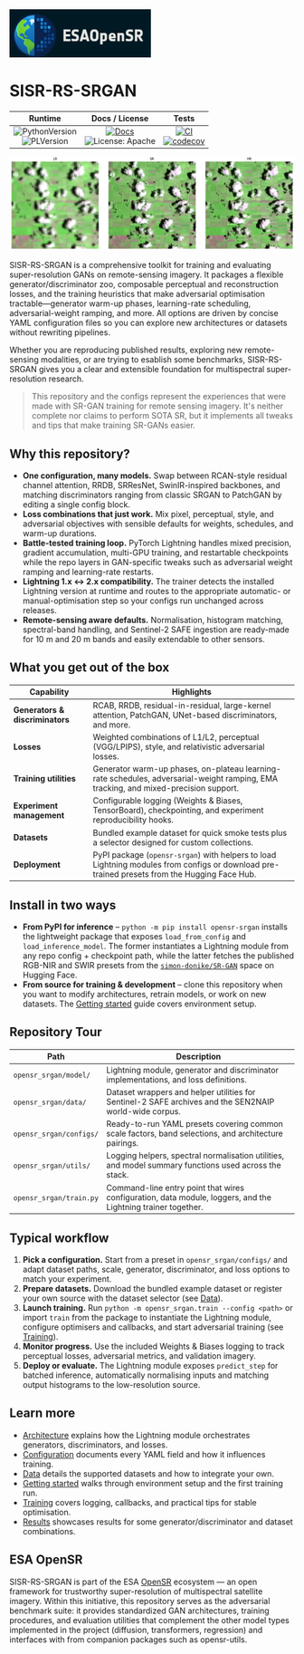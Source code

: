 <img src="https://github.com/ESAOpenSR/opensr-model/blob/main/resources/opensr_logo.png?raw=true" width="250"/>

# SISR-RS-SRGAN

| **Runtime** | **Docs / License** | **Tests** |
|:-----------:|:------------------:|:---------:|
| ![PythonVersion](https://img.shields.io/badge/Python-v3.10%20%E2%80%93%20v3.12-blue.svg)<br>![PLVersion](https://img.shields.io/badge/PyTorch%20Lightning-v1.x%20%E2%80%93%20v2.x-blue.svg) | [![Docs](https://img.shields.io/badge/docs-mkdocs%20material-brightgreen)](https://srgan.opensr.eu)<br>![License: Apache](https://img.shields.io/badge/license-Apache%20License%202.0-blue) | [![CI](https://github.com/simon-donike/SISR-RS-SRGAN/actions/workflows/ci.yml/badge.svg)](https://github.com/simon-donike/SISR-RS-SRGAN/actions/workflows/ci.yml)<br>[![codecov](https://codecov.io/gh/simon-donike/SISR-RS-SRGAN/graph/badge.svg?token=PWZND7MHRR)](https://codecov.io/gh/simon-donike/SISR-RS-SRGAN) |

![Super-resolved Sentinel-2 example](assets/6band_banner.png)

SISR-RS-SRGAN is a comprehensive toolkit for training and evaluating super-resolution GANs on remote-sensing imagery. It packages a flexible generator/discriminator zoo, composable perceptual and reconstruction losses, and the training heuristics
that make adversarial optimisation tractable—generator warm-up phases, learning-rate scheduling, adversarial-weight ramping, and more. All options are driven by concise YAML configuration files so you can explore new architectures or datasets without
rewriting pipelines.  
  
Whether you are reproducing published results, exploring new remote-sensing modalities, or are trying to esablish some benchmarks, SISR-RS-SRGAN gives you a clear and extensible foundation for multispectral super-resolution research.

> This repository and the configs represent the experiences that were made with SR-GAN training for remote sensing imagery. It's neither complete nor claims to perform SOTA SR, but it implements all tweaks and tips that make training SR-GANs easier.

## Why this repository?

* **One configuration, many models.** Swap between RCAN-style residual channel attention, RRDB, SRResNet, SwinIR-inspired
  backbones, and matching discriminators ranging from classic SRGAN to PatchGAN by editing a single config block.
* **Loss combinations that just work.** Mix pixel, perceptual, style, and adversarial objectives with sensible defaults for
  weights, schedules, and warm-up durations.
* **Battle-tested training loop.** PyTorch Lightning handles mixed precision, gradient accumulation, multi-GPU training, and
  restartable checkpoints while the repo layers in GAN-specific tweaks such as adversarial weight ramping and learning-rate
  restarts.
* **Lightning 1.x ↔ 2.x compatibility.** The trainer detects the installed Lightning version at runtime and routes to the appropriate automatic- or manual-optimisation step so your configs run unchanged across releases.
* **Remote-sensing aware defaults.** Normalisation, histogram matching, spectral-band handling, and Sentinel-2 SAFE ingestion are
  ready-made for 10 m and 20 m bands and easily extendable to other sensors.

## What you get out of the box

| Capability | Highlights |
| --- | --- |
| **Generators & discriminators** | RCAB, RRDB, residual-in-residual, large-kernel attention, PatchGAN, UNet-based discriminators, and more. |
| **Losses** | Weighted combinations of L1/L2, perceptual (VGG/LPIPS), style, and relativistic adversarial losses. |
| **Training utilities** | Generator warm-up phases, on-plateau learning-rate schedules, adversarial-weight ramping, EMA tracking, and mixed-precision support. |
| **Experiment management** | Configurable logging (Weights & Biases, TensorBoard), checkpointing, and experiment reproducibility hooks. |
| **Datasets** | Bundled example dataset for quick smoke tests plus a selector designed for custom collections. |
| **Deployment** | PyPI package (`opensr-srgan`) with helpers to load Lightning modules from configs or download pre-trained presets from the Hugging Face Hub. |

## Install in two ways

* **From PyPI for inference** – `python -m pip install opensr-srgan` installs the lightweight package that exposes
  `load_from_config` and `load_inference_model`. The former instantiates a Lightning module from any repo config +
  checkpoint path, while the latter fetches the published RGB-NIR and SWIR presets from the
  [`simon-donike/SR-GAN`](https://huggingface.co/simon-donike/SR-GAN) space on Hugging Face.
* **From source for training & development** – clone this repository when you want to modify architectures, retrain
  models, or work on new datasets. The [Getting started](getting-started.md) guide covers environment setup.

## Repository Tour

| Path | Description |
| --- | --- |
| `opensr_srgan/model/` | Lightning module, generator and discriminator implementations, and loss definitions. |
| `opensr_srgan/data/` | Dataset wrappers and helper utilities for Sentinel-2 SAFE archives and the SEN2NAIP world-wide corpus. |
| `opensr_srgan/configs/` | Ready-to-run YAML presets covering common scale factors, band selections, and architecture pairings. |
| `opensr_srgan/utils/` | Logging helpers, spectral normalisation utilities, and model summary functions used across the stack. |
| `opensr_srgan/train.py` | Command-line entry point that wires configuration, data module, loggers, and the Lightning trainer together. |

## Typical workflow

1. **Pick a configuration.** Start from a preset in `opensr_srgan/configs/` and adapt dataset paths, scale, generator, discriminator, and loss
   options to match your experiment.
2. **Prepare datasets.** Download the bundled example dataset or register your own source with the dataset selector (see
   [Data](data.md)).
3. **Launch training.** Run `python -m opensr_srgan.train --config <path>` or import `train` from the package to instantiate the
   Lightning module, configure optimisers and callbacks, and start adversarial training (see [Training](training.md)).
4. **Monitor progress.** Use the included Weights & Biases logging to track perceptual losses, adversarial
   metrics, and validation imagery.
5. **Deploy or evaluate.** The Lightning module exposes `predict_step` for batched inference, automatically normalising inputs and
   matching output histograms to the low-resolution source.

## Learn more

* [Architecture](architecture.md) explains how the Lightning module orchestrates generators, discriminators, and losses.
* [Configuration](configuration.md) documents every YAML field and how it influences training.
* [Data](data.md) details the supported datasets and how to integrate your own.
* [Getting started](getting-started.md) walks through environment setup and the first training run.
* [Training](training.md) covers logging, callbacks, and practical tips for stable optimisation.
* [Results](results.md) showcases results for some generator/discriminator and dataset combinations.

## ESA OpenSR
SISR-RS-SRGAN is part of the ESA [OpenSR](https://www.opensr.eu) ecosystem — an open framework for trustworthy super-resolution of multispectral satellite imagery. Within this initiative, this repository serves as the adversarial benchmark suite: it provides standardized GAN architectures, training procedures, and evaluation utilities that complement the other model types implemented in the project (diffusion, transformers, regression) and interfaces with from companion packages such as opensr-utils.